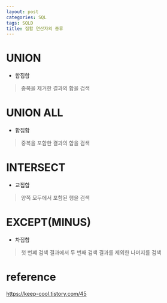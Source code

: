 ```yaml
---
layout: post
categories: SQL
tags: SQLD
title: 집합 연산자의 종류
---
```

# UNION
- 합집합    
> 중복을 제거한 결과의 합을 검색

# UNION ALL
- 합집합    
> 중복을 포함한 결과의 합을 검색

# INTERSECT
- 교집합

> 양쪽 모두에서 포함된 행을 검색

# EXCEPT(MINUS)
- 차집합 
> 첫 번쨰 검색 결과에서 두 번째 검색 결과를 제외한 나머지를 검색


# reference
<https://keep-cool.tistory.com/45>
